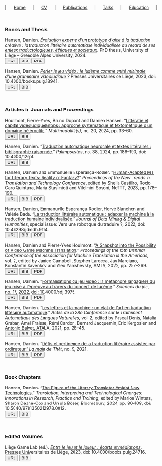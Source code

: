 <p style="text-align-last:justify;">
  &vert; 
  <a href="index.html">Home</a> &vert; 
  <a href="resume.html">CV</a> &vert; 
  <a href="publications.html">Publications</a> &vert; 
  <a href="talks.html">Talks</a> &vert; 
  <a href="education.html">Education</a> &vert;
</p>

<br>

<div class="reference">

<h3>Books and Thesis</h3>

<p>
  Hansen, Damien. <a href="https://hdl.handle.net/2268/312631" target="_blank"><i style="letter-spacing:-.1px">Évaluation experte d'un prototype d'aide à la traduction créative&nbsp;: la traduction littéraire automatique individualisée au regard de ses enjeux traductologiques, éthiques et sociétaux</i></a>. PhD thesis, University of Liège &ndash; Grenoble Alpes University, 2024.<br>
  <a href="https://hdl.handle.net/2268/312631" target="_blank"><button class="btn-url">URL</button></a>
  <button class="btn-bib" onclick="toggleBib10()">BIB</button>
  <a href="https://orbi.uliege.be/bitstream/2268/312631/1/these_hansen_v1.pdf" target="_blank"><button class="btn-pdf">PDF</button></a>
</p>

<div id="bib10" style="display:none; background-color:#20202B; padding-left: 2em;">
  <pre>@phdthesis{hansen:2024:thesis,
    title     = {Évaluation experte d'un prototype d'aide à la traduction créative : la traduction littéraire automatique individualisée au regard de ses enjeux traductologiques, éthiques et sociétaux},
    author    = {Hansen, Damien},
    year      = {2024},
    type      = {PhD thesis},
    school    = {University of Liège -- Grenoble Alpes University},
    url       = {https://hdl.handle.net/2268/312631}}
  </pre>
</div>

<script>
  function toggleBib10(parameter) {
    var x = document.getElementById('bib10');
    if (x.style.display === 'none') {
        x.style.display = 'block';
    } else {
        x.style.display = 'none';
    }
  }
</script>

<p>
  Hansen, Damien. <a href="https://books.openedition.org/pulg/18941" target="_blank"><i>Parler le jeu vidéo&nbsp;: le ludème comme unité minimale d’une grammaire vidéoludique&nbsp;?</i></a> Presses Universitaires de Liège, 2023, doi: 10.4000/books.pulg.18941.<br>
  <a href="https://books.openedition.org/pulg/18941" target="_blank"><button class="btn-url">URL</button></a>
  <button class="btn-bib" onclick="toggleBib8()">BIB</button>
</p>

<div id="bib8" style="display:none; background-color:#20202B; padding-left: 2em;">
  <pre>@book{hansen:2023:pulg,
    title     = {Parler le jeu vidéo : le ludème comme unité minimale d'une grammaire vidéoludique ?},
    author    = {Hansen, Damien},
    series    = {Culture contemporaine},
    number    = {4},
    year      = {2023},
    publisher = {Presses Universitaires de Liège},
    location  = {Liège, Belgium},
    isbn      = {978-2-87562-396-6},
    doi       = {10.4000/books.pulg.18941},
    url       = {https://books.openedition.org/pulg/18941}}
  </pre>
</div>

<script>
  function toggleBib8(parameter) {
    var x = document.getElementById('bib8');
    if (x.style.display === 'none') {
        x.style.display = 'block';
    } else {
        x.style.display = 'none';
    }
  }
</script>

<br>

<h3>Articles in Journals and Proceedings</h3>

<p>
   Houlmont, Pierre-Yves, Bruno Dupont and Damien Hansen. &ldquo;<a href="https://revuemultimodalites.com/articles/houlmont_dupont_hansen" target="_blank">Littératie et capital vidéoludique&nbps;: approche systématique et textométrique d'un domaine hétéroclite</a>.&rdquo; <i>Multimodalité(s)</i>, no.&nbsp;20, 2024, pp.&nbsp;33&ndash;60.<br>
  <a href="https://revuemultimodalites.com/articles/houlmont_dupont_hansen" target="_blank"><button class="btn-url">URL</button></a>
  <button class="btn-bib" onclick="toggleBib12()">BIB</button>
</p>

<div id="bib12" style="display:none; background-color:#20202B; padding-left: 2em;">
  <pre>@article{houlmont-dupont-hansen:2024:multimodalités,
    title     = {Littératie et capital vidéoludique : approche systématique et textométrique d'un domaine hétéroclite},
    author    = {Houlmont, Pierre-Yves and Dupont, Bruno and Hansen, Damien},
    journal   = {Multimodalité(s)},
    editor    = {Vallières, Amélie and Gladu, Eve and Mercure, Catherine},
    number    = {20},
    issuetitle= {État des lieux et perspectives de la recherche en littératie médiatique multimodale : place aux chercheur·euse·s émergent·e·s},
    year      = {2024},
    pages     = {33--60},
    issn      = {2818-0100},
    url       = {https://revuemultimodalites.com/articles/houlmont_dupont_hansen}}
  </pre>
</div>

<script>
  function toggleBib12(parameter) {
    var x = document.getElementById('bib12');
    if (x.style.display === 'none') {
        x.style.display = 'block';
    } else {
        x.style.display = 'none';
    }
  }
</script>

<p>
  Hansen, Damien. &ldquo;<a href="https://doi.org/10.4000/12spf" target="_blank">Traduction automatique neuronale et textes littéraires&nbsp;: bibliographie raisonnée</a>.&rdquo; <i>Palimpsestes</i>, no.&nbsp;38, 2024, pp.&nbsp;186&ndash;190, doi: 10.4000/12spf.<br>
  <a href="https://doi.org/10.4000/12spf" target="_blank"><button class="btn-url">URL</button></a>
  <button class="btn-bib" onclick="toggleBib11()">BIB</button>
</p>

<div id="bib11" style="display:none; background-color:#20202B; padding-left: 2em;">
  <pre>@article{hansen:2024:palimpsestes,
    title     = {Traduction automatique neuronale et textes littéraires : bibliographie raisonnée},
    author    = {Hansen, Damien},
    journal   = {Palimpsestes},
    editor    = {Birkan-Berz, Carole and Poncharal, Bruno},
    number    = {38},
    issuetitle= {Traduction littéraire et intelligence artificielle : théorie, pratique, création},
    year      = {2024},
    pages     = {186--190},
    issn      = {2109-943X},
    doi       = {10.4000/12spf},
    url       = {https://journals.openedition.org/palimpsestes/9253}}
  </pre>
</div>

<script>
  function toggleBib11(parameter) {
    var x = document.getElementById('bib11');
    if (x.style.display === 'none') {
        x.style.display = 'block';
    } else {
        x.style.display = 'none';
    }
  }
</script>

<p>
  Hansen, Damien and Emmanuelle Esperança-Rodier. &ldquo;<a href="https://acl-anthology.online/nettt-2022/" target="_blank">Human-Adapted MT for Literary Texts: Reality or Fantasy?</a>&rdquo; <i>Proceedings of the New Trends in Translation and Technology Conference</i>, edited by Sheila Castilho, Rocío Caro Quintana, Maria Stasimioti and Vilelmini Sosoni, NeTTT, 2023, pp.&nbsp;178&ndash;190.<br>
  <a href="https://acl-anthology.online/nettt-2022/" target="_blank"><button class="btn-url">URL</button></a>
  <button class="btn-bib" onclick="toggleBib6()">BIB</button>
  <a href="https://acl-bg.org/proceedings/2022/NeTTT%202022/NeTTT-2022-Final-Proceedings.pdf#chapter.20" target="_blank"><button class="btn-pdf">PDF</button></a>
</p>

<div id="bib6" style="display:none; background-color:#20202B; padding-left: 2em;">
  <pre>@inproceedings{hansen-esperanca-rodier:2023:nettt,
    title     = {Human-Adapted MT for Literary Texts: Reality or Fantasy?},
    author    = {Hansen, Damien and Esperança-Rodier, Emmanuelle},
    booktitle = {Proceedings of the New Trends in Translation and Technology Conference},
    editor    = {Castilho, Sheila and Caro Quintana, Rocío and Stasimioti, Maria and Sosoni, Vilelmini},
    year      = {2023},
    pages     = {178--190},
    publisher = {NeTTT},
    location  = {Rhodes, Greece},
    url       = {https://acl-anthology.online/nettt-2022/},
    copyright = {CC BY-NC-ND 4.0}}
  </pre>
</div>

<script>
  function toggleBib6(parameter) {
    var x = document.getElementById('bib6');
    if (x.style.display === 'none') {
        x.style.display = 'block';
    } else {
        x.style.display = 'none';
    }
  }
</script>

<p>
  Hansen, Damien, Emmanuelle Esperança-Rodier, Hervé Blanchon and Valérie Bada. &ldquo;<a href="https://doi.org/10.46298/jdmdh.9114" target="_blank">La traduction littéraire automatique&nbsp;: adapter la machine à la traduction humaine individualisée</a>.&rdquo; <i>Journal of Data Mining & Digital Humanities</i>, special issue: Vers une robotique du traduire&nbsp;?, 2022, doi: 10.46298/jdmdh.9114.<br>
  <a href="https://doi.org/10.46298/jdmdh.9114" target="_blank"><button class="btn-url">URL</button></a>
  <button class="btn-bib" onclick="toggleBib5()">BIB</button>
  <a href="https://jdmdh.episciences.org/9949/pdf" target="_blank"><button class="btn-pdf">PDF</button></a>
</p>

<div id="bib5" style="display:none; background-color:#20202B; padding-left: 2em;">
  <pre>@article{hansen-etal:2022:jdmdh,
    title     = {La traduction littéraire automatique : adapter la machine à la traduction humaine individualisée},
    author    = {Hansen, Damien},
    journal   = {Journal of Data Mining & Digital Humanities},
    editor    = {Baillot, Anne and Carter, Ellen and Grass, Thierry and Ruiz Fabo, Pablo},
    number    = {special issue},
    issuetitle= {Vers une robotique du traduire},
    year      = {2022},
    issn      = {2416-5999},
    doi       = {10.46298/jdmdh.9114},
    url       = {https://jdmdh.episciences.org/9949},
    copyright = {CC BY 4.0}}
  </pre>
</div>

<script>
  function toggleBib5(parameter) {
    var x = document.getElementById('bib5');
    if (x.style.display === 'none') {
        x.style.display = 'block';
    } else {
        x.style.display = 'none';
    }
  }
</script>

<p>
  Hansen, Damien and Pierre-Yves Houlmont. &ldquo;<a href="https://aclanthology.org/2022.amta-upg.18" target="_blank">A Snapshot into the Possibility of Video Game Machine Translation</a>.&rdquo; <i>Proceedings of the 15th Biennial Conference of the Association for Machine Translation in the Americas</i>, vol.&nbsp;2, edited by Janice Campbell, Stephen Larocca, Jay Marciano, Konstantin Savenkov and Alex Yanishevsky, AMTA, 2022, pp.&nbsp;257&ndash;269.<br>
  <a href="https://aclanthology.org/2022.amta-upg.18" target="_blank"><button class="btn-url">URL</button></a>
  <button class="btn-bib" onclick="toggleBib4()">BIB</button>
  <a href="https://aclanthology.org/2022.amta-upg.18.pdf" target="_blank"><button class="btn-pdf">PDF</button></a>
</p>

<div id="bib4" style="display:none; background-color:#20202B; padding-left: 2em;">
  <pre>@inproceedings{hansen-houlmont:2022:amta,
    title     = {A Snapshot into the Possibility of Video Game Machine Translation},
    author    = {Hansen, Damien and Houlmont, Pierre-Yves},
    booktitle = {Proceedings of the 15th Biennial Conference of the Association for Machine Translation in the Americas},
    editor    = {Campbell, Janice and Larocca, Stephen and Marciano, Jay and Savenkov, Konstantin and Yanishevsky, Alex},
    volume    = {2},
    year      = {2022},
    pages     = {257--269},
    publisher = {AMTA},
    location  = {Orlando, USA},
    url       = {https://aclanthology.org/2022.amta-upg.18},
    copyright = {CC BY-ND 4.0}}
  </pre>
</div>

<script>
  function toggleBib4(parameter) {
    var x = document.getElementById('bib4');
    if (x.style.display === 'none') {
        x.style.display = 'block';
    } else {
        x.style.display = 'none';
    }
  }
</script>

<p>
  Hansen, Damien. &ldquo;<a href="https://doi.org/10.4000/sdj.3975" target="_blank">Formalisations du jeu vidéo&nbsp;: la métaphore langagière du jeu mise à l'épreuve au travers du concept de ludème</a>.&rdquo; <i>Sciences du jeu</i>, no.&nbsp;17, 2022, doi: 10.4000/sdj.3975.<br>
  <a href="https://doi.org/10.4000/sdj.3975" target="_blank"><button class="btn-url">URL</button></a>
  <button class="btn-bib" onclick="toggleBib3()">BIB</button>
  <a href="https://journals.openedition.org/sdj/pdf/3975" target="_blank"><button class="btn-pdf">PDF</button></a>
</p>

<div id="bib3" style="display:none; background-color:#20202B; padding-left: 2em;">
  <pre>@article{hansen:2022:sdj,
    title     = {Formalisations du jeu vidéo : la métaphore langagière du jeu mise à l'épreuve au travers du concept de ludème},
    author    = {Hansen, Damien},
    journal   = {Sciences du jeu},
    editor    = {Bilat, Loïse and Javet, David and Pante, Isaac and Rochat, Yannick},
    number    = {17},
    issuetitle= {Les langages du jeu vidéo},
    year      = {2022},
    publisher = {Laboratoire Experice},
    issn      = {2269-2657},
    doi       = {10.4000/sdj.3975},
    url       = {https://journals.openedition.org/sdj/3975},
    copyright = {CC BY-NC-ND 4.0}}
  </pre>
</div>

<script>
  function toggleBib3(parameter) {
    var x = document.getElementById('bib3');
    if (x.style.display === 'none') {
        x.style.display = 'block';
    } else {
        x.style.display = 'none';
    }
  }
</script>

<p>
  Hansen, Damien. &ldquo;<a href="https://aclanthology.org/2021.jeptalnrecital-recital.3" target="_blank">Les lettres et la machine&nbsp;: un état de l'art en traduction littéraire automatique</a>.&rdquo; <i>Actes de la 28e Conférence sur le Traitement Automatique des Langues Naturelles</i>, vol.&nbsp;2, edited by Pascal Denis, Natalia Grabar, Amel Fraisse, Rémi Cardon, Bernard Jacquemin, Eric Kergosien and Antonio Balvet, ATALA, 2021, pp.&nbsp;28&ndash;45.<br>
  <a href="https://aclanthology.org/2021.jeptalnrecital-recital.3" target="_blank"><button class="btn-url">URL</button></a>
  <button class="btn-bib" onclick="toggleBib2()">BIB</button>
  <a href="https://aclanthology.org/2021.jeptalnrecital-recital.3.pdf" target="_blank"><button class="btn-pdf">PDF</button></a>
</p>

<div id="bib2" style="display:none; background-color:#20202B; padding-left: 2em;">
  <pre>@inproceedings{hansen:2021:taln,
    title     = {Les lettres et la machine : un état de l'art en traduction littéraire automatique},
    author    = {Hansen, Damien},
    booktitle = {Actes de la 28e Conférence sur le Traitement Automatique des Langues Naturelles},
    editor    = {Denis, Pascal and Grabar, Natalia and Fraisse, Amel and Cardon, Rémi and Jacquemin, Bernard and Kergosien, Eric and Balvet, Antonio},
    volume    = {2},
    year      = {2021},
    pages     = {28--45},
    publisher = {ATALA},
    location  = {Lille, France},
    url       = {https://aclanthology.org/2021.jeptalnrecital-recital.3},
    copyright = {CC BY 4.0}}
  </pre>
</div>

<script>
  function toggleBib2(parameter) {
    var x = document.getElementById('bib2');
    if (x.style.display === 'none') {
        x.style.display = 'block';
    } else {
        x.style.display = 'none';
    }
  }
</script>

<p>
  Hansen, Damien. &ldquo;<a href="https://revues.univ-tlse2.fr/lamaindethot/index.php?id=982" target="_blank">Défis et pertinence de la traduction littéraire assistée par ordinateur</a>.&rdquo; <i>La main de Thôt</i>, no.&nbsp;9, 2021.<br>
  <a href="https://revues.univ-tlse2.fr/lamaindethot/index.php?id=982" target="_blank"><button class="btn-url">URL</button></a>
  <button class="btn-bib" onclick="toggleBib1()">BIB</button>
  <a href="http://interfas.univ-tlse2.fr/lamaindethot/?do=_pdfgen_get&document=982&lang=fr" target="_blank"><button class="btn-pdf">PDF</button></a>
</p>

<div id="bib1" style="display:none; background-color:#20202B; padding-left: 2em;">
  <pre>@article{hansen:2021:lmdt,
    title     = {Défis et pertinence de la traduction littéraire assistée par ordinateur},
    author    = {Hansen, Damien},
    journal   = {La main de Thôt},
    editor    = {Josselin-Leray, Amélie and Fillière, Carole},
    number    = {9},
    issuetitle= {La traduction littéraire et SHS à la rencontre des nouvelles technologies de la traduction : enjeux, perspectives et défis},
    year      = {2021},
    publisher = {CETIM - Université de Toulouse II – Le Mirail},
    issn      = {2272-2653},
    url       = {https://revues.univ-tlse2.fr/lamaindethot/index.php?id=982}}
  </pre>
</div>

<script>
  function toggleBib1(parameter) {
    var x = document.getElementById('bib1');
    if (x.style.display === 'none') {
        x.style.display = 'block';
    } else {
        x.style.display = 'none';
    }
  }
</script>

<br>

<h3>Book Chapters</h3>

<p>
  Hansen, Damien. &ldquo;<a href="https://doi.org/10.5040/9781350212978.0012" target="_blank">The Figure of the Literary Translator Amidst New Technologies</a>.&rdquo; <i>Translation, Interpreting and Technological Changes: Innovations in Research, Practice and Training</i>, edited by Marion Winters, Sharon Deane-Cox and Ursula Böser, Bloomsbury, 2024, pp.&nbsp;80&ndash;108, doi: 10.5040/9781350212978.0012.<br>
  <a href="https://doi.org/10.5040/9781350212978.0012" target="_blank"><button class="btn-url">URL</button></a>
  <button class="btn-bib" onclick="toggleBib9()">BIB</button>
</p>

<div id="bib9" style="display:none; background-color:#20202B; padding-left: 2em;">
  <pre>@incollection{hansen:2024:bloomsburry,
    title     = {The Figure of the Literary Translator amidst New Technologies},
    author    = {Hansen, Damien},
    booktitle = {Translation, Interpreting and Technological Change: Innovations in Research, Practice and Training},
    editor    = {Winters, Marion and Deane-Cox, Sharon and Böser, Ursula},
    series    = {Bloomsbury Advances in Translation},
    year      = {2024},
    pages     = {80--108},
    publisher = {Bloomsbury Academic},
    location  = {London, United Kingdom},
    isbn      = {978-1-3502-1294-7},
    doi       = {10.5040/9781350212978.0012}}
  </pre>
</div>

<script>
  function toggleBib9(parameter) {
    var x = document.getElementById('bib9');
    if (x.style.display === 'none') {
        x.style.display = 'block';
    } else {
        x.style.display = 'none';
    }
  }
</script>

<br>

<h3>Edited Volumes</h3>

<p>
  Liège Game Lab (ed.). <a href="https://doi.org/10.4000/books.pulg.24716" target="_blank"><i>Entre le jeu et le joueur&nbsp;: écarts et médiations</i></a>. Presses Universitaires de Liège, 2023, doi: 10.4000/books.pulg.24716.<br>
  <a href="https://doi.org/10.4000/books.pulg.24716" target="_blank"><button class="btn-url">URL</button></a>
  <button class="btn-bib" onclick="toggleBib7()">BIB</button>
</p>

<div id="bib7" style="display:none; background-color:#20202B; padding-left: 2em;">
  <pre>@book{liege-game-lab:2023:pulg,
    title     = {Entre le jeu et le joueur : écarts et médiations},
    editor    = {Liège Game Lab},
    series    = {Jeu / Play / Spiel},
    number    = {6},
    year      = {2023},
    publisher = {Presses Universitaires de Liège},
    location  = {Liège, Belgium},
    isbn      = {978-2-87562-405-5},
    doi       = {10.4000/books.pulg.24716},
    url       = {https://books.openedition.org/pulg/26521}}
  </pre>
</div>

<script>
  function toggleBib7(parameter) {
    var x = document.getElementById('bib7');
    if (x.style.display === 'none') {
        x.style.display = 'block';
    } else {
        x.style.display = 'none';
    }
  }
</script>
  
</div>
